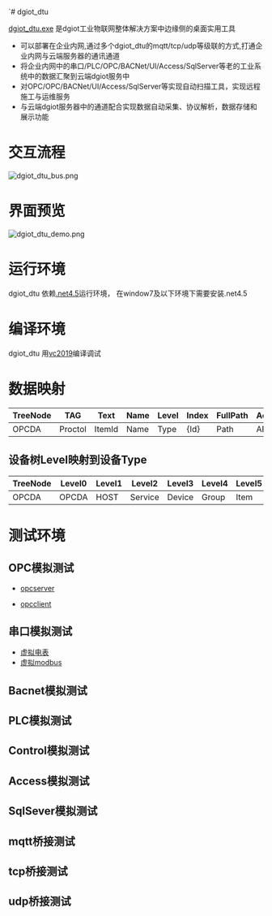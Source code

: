 `# dgiot_dtu

  [dgiot_dtu.exe](http://dgiot-1253666439.cos.ap-shanghai-fsi.myqcloud.com/dgiot_release/dgiot_dtu.exe) 是dgiot工业物联网整体解决方案中边缘侧的桌面实用工具
 + 可以部署在企业内网,通过多个dgiot_dtu的mqtt/tcp/udp等级联的方式,打通企业内网与云端服务器的通讯通道
 + 将企业内网中的串口/PLC/OPC/BACNet/UI/Access/SqlServer等老的工业系统中的数据汇聚到云端dgiot服务中
 + 对OPC/OPC/BACNet/UI/Access/SqlServer等实现自动扫描工具，实现远程施工与运维服务
 + 与云端dgiot服务器中的通道配合实现数据自动采集、协议解析，数据存储和展示功能

# 交互流程

![dgiot_dtu_bus.png](http://dgiot-1253666439.cos.ap-shanghai-fsi.myqcloud.com/dgiot4.0/dgiot_dtu.png)

# 界面预览

![dgiot_dtu_demo.png](http://dgiot-1253666439.cos.ap-shanghai-fsi.myqcloud.com/dgiot4.0/dgiot_dtu_demo.png)

# 运行环境
dgiot_dtu 依赖[.net4.5](https://dgiot-dev-1306147891.cos.ap-nanjing.myqcloud.com/dgiot_dtu/dotNetFx45.rar)运行环境，
在window7及以下环境下需要安装.net4.5

# 编译环境
dgiot_dtu 用[vc2019](https://dgiot-dev-1306147891.cos.ap-nanjing.myqcloud.com/dgiot_dtu/visualstudio2019.zip)编译调试

# 数据映射

|  TreeNode | TAG     | Text   | Name | Level   | Index  | FullPath  | Action   |
| --------  | ------  | ----   |----- |  -----  | -----  | --------  | -------- |
| OPCDA     | Proctol | ItemId | Name |  Type   | {Id}    | Path     |  API    |


## 设备树Level映射到设备Type
| TreeNode | Level0  | Level1  | Level2  | Level3  |  Level4 | Level5 |  Level6 |
| -------- | ------- | ------- | ------- | ------- | ------- | ------ | ------- |
| OPCDA    | OPCDA   | HOST    | Service | Device  | Group   |Item    | Property|


# 测试环境

## OPC模拟测试
+ [opcserver](https://dgiot-dev-1306147891.cos.ap-nanjing.myqcloud.com/dgiot_dtu/MatrikonOPCSimulation.zip)

+ [opcclient](https://dgiot-dev-1306147891.cos.ap-nanjing.myqcloud.com/dgiot_dtu/MatrikonOPCSimulationV_1.5.zip)

## 串口模拟测试

+ [虚拟电表](http://tech.iotn2n.com/w/docs/details?id=9)
+ [虚拟modbus](http://tech.iotn2n.com/w/docs/details?id=9)

## Bacnet模拟测试

## PLC模拟测试

## Control模拟测试

## Access模拟测试

## SqlSever模拟测试

## mqtt桥接测试

## tcp桥接测试

## udp桥接测试

